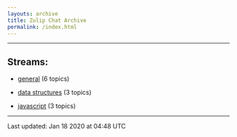 ```yaml
---
layouts: archive
title: Zulip Chat Archive
permalink: /index.html
---
```


---

## Streams:

* [general](stream/213222-general/index.html) (6 topics)

* [data structures](stream/217915-data-structures/index.html) (3 topics)

* [javascript](stream/217809-javascript/index.html) (3 topics)

<hr><p>Last updated: Jan 18 2020 at 04:48 UTC</p>